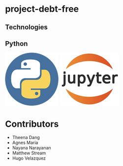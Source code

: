 # project-debt-free

## Technologies

## Python 
![Python Logo](python.png) ![JupyterLab Logo](jupyterlab.png) 

# Contributors

- Theena Dang
- Agnes Maria
- Nayana Narayanan
- Matthew Stream
- Hugo Velazquez 
